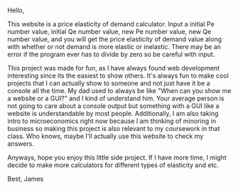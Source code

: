 Hello,

This website is a price elasticity of demand calculator. Input a initial Pe number value, initial Qe number value, new Pe number value, new Qe number value, and you will get the price elasticity of demand value along with whether or not demand is more elastic or inelastic. There may be an error if the program ever has to divide by zero so be careful with input. 

This project was made for fun, as I have always found web development interesting since its the easiest to show others. It's always fun to make cool projects that I can actually show to someone and not just have it be a console all the time. My dad used to always be like "When can you show me a website or a GUI?" and I kind of understand him. Your average person is not going to care about a console output but something with a GUI like a website is understandable by most people. Additionally, I am also taking intro to microeconomics right now because I am thinking of minoring in business so making this project is also relevant to my coursework in that class. Who knows, maybe I'll actually use this website to check my answers. 

Anyways, hope you enjoy this little side project. If I have more time, I might decide to make more calculators for different types of elasticity and etc.

Best,
James
